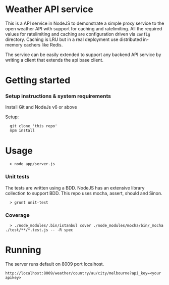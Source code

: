# Weather API service
This is a API service in NodeJS to demonstrate a simple proxy service to the open weather API with support for caching and ratelimiting. All the required values for ratelimiting and caching are configuration driven via `config` directory.
Caching is LRU but in a real deployment use distributed in-memory cachers like Redis.

The service can be easily extended to support any backend API service by writing a client that extends the api base client.

# Getting started
### Setup instructions & system requirements
Install Git and NodeJs v6 or above

Setup:
```
  git clone 'this repo'
  npm install
```
# Usage
```
  > node app/server.js
```

### Unit tests
The tests are written using a BDD. NodeJS has an extensive library collection to support BDD. This repo uses mocha, assert, should and Sinon.
```
  > grunt unit-test
```
### Coverage

```
  > ./node_modules/.bin/istanbul cover ./node_modules/mocha/bin/_mocha ./test/**/*.test.js -- -R spec
```
# Running
The server runs default on 8009 port localhost.
```
http://localhost:8009/weather/country/au/city/melbourne?api_key=<your apikey>
```
